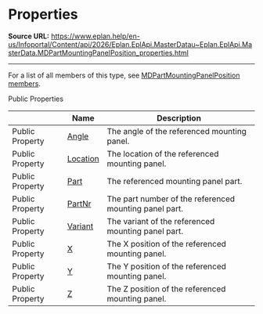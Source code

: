 # Properties

**Source URL:** https://www.eplan.help/en-us/Infoportal/Content/api/2026/Eplan.EplApi.MasterDatau~Eplan.EplApi.MasterData.MDPartMountingPanelPosition_properties.html

---

For a list of all members of this type, see [MDPartMountingPanelPosition members](Eplan.EplApi.MasterDatau~Eplan.EplApi.MasterData.MDPartMountingPanelPosition_members.html).

Public Properties

|  | Name | Description |
| --- | --- | --- |
| Public Property | [Angle](Eplan.EplApi.MasterDatau~Eplan.EplApi.MasterData.MDPartMountingPanelPosition~Angle.html) | The angle of the referenced mounting panel. |
| Public Property | [Location](Eplan.EplApi.MasterDatau~Eplan.EplApi.MasterData.MDPartMountingPanelPosition~Location.html) | The location of the referenced mounting panel. |
| Public Property | [Part](Eplan.EplApi.MasterDatau~Eplan.EplApi.MasterData.MDPartMountingPanelPosition~Part.html) | The referenced mounting panel part. |
| Public Property | [PartNr](Eplan.EplApi.MasterDatau~Eplan.EplApi.MasterData.MDPartMountingPanelPosition~PartNr.html) | The part number of the referenced mounting panel part. |
| Public Property | [Variant](Eplan.EplApi.MasterDatau~Eplan.EplApi.MasterData.MDPartMountingPanelPosition~Variant.html) | The variant of the referenced mounting panel part. |
| Public Property | [X](Eplan.EplApi.MasterDatau~Eplan.EplApi.MasterData.MDPartMountingPanelPosition~X.html) | The X position of the referenced mounting panel. |
| Public Property | [Y](Eplan.EplApi.MasterDatau~Eplan.EplApi.MasterData.MDPartMountingPanelPosition~Y.html) | The Y position of the referenced mounting panel. |
| Public Property | [Z](Eplan.EplApi.MasterDatau~Eplan.EplApi.MasterData.MDPartMountingPanelPosition~Z.html) | The Z position of the referenced mounting panel. |


